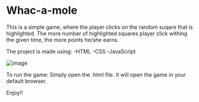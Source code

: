# Whac-a-mole
This is a simple game, where the player clicks on the random suqare that is highlighted.
The more number of highlighted squares player click withing the given time, the more points he/she earns.


The project is made using:
-HTML
-CSS
-JavaScript


![image](https://user-images.githubusercontent.com/54506539/210096651-b472ee7c-590e-4bc8-986d-ca78339bc41c.png)





To run the game:
Simply open the .html file.
It will open the game in your default browser.

Enjoy!!

